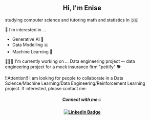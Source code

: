 <h2 align="center">Hi, I'm Enise</h2> 

studying computer science and tutoring math and statistics in 🇩🇪

💭 I’m interested in …
- Generative AI 🤖
- Data Modelling 📊
- Machine Learning 🧠

👩🏽‍💻 I'm currently working on …
Data engineering project -- data engineering project for a mock insurance firm "pettify" 🐕

‼️Attention‼️ I am looking for people to collaborate in a Data Science/Machine Learning/Data Engineering/Reinforcement Learning project. If interested, please contact me:

<h5 align="center">Connect with me☺️</h5>


<h4 align="center"> <div id="badges">
  <a href="https://www.linkedin.com/in/enise-usta-128730a6/">
    <img src="https://img.shields.io/badge/LinkedIn-blue?style=for-the-badge&logo=linkedin&logoColor=white" alt="LinkedIn Badge"/>
  </a>
</div> 
</h4>


